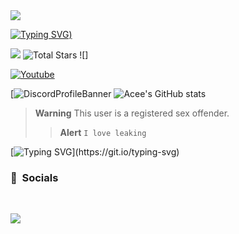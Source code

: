 <a href='https://github.com/Koheiiontop'>
<img src="https://cdn.discordapp.com/attachments/1004047554960429187/1011604260707905556/py_anime.png"></code></a>

[![Typing SVG](https://readme-typing-svg.demolab.com?font=Fira+Code&pause=1000&color=EF2EF7&width=435&lines=Kohei+%3A))](https://git.io/typing-svg)

 <a href="https://discord.gg/ds5d4fgr " target="_blank"><img src="https://img.shields.io/badge/Discord-7289DA?style=for-the-badge&logo=discord&logoColor=white" target="_blank"></a> <img alt="Total Stars" src="https://img.shields.io/github/stars/aceeontop?style=flat-square"> ![]
 <p align="left">
  <a href="[https://www.youtube.com/c/Kohei#0001](https://www.youtube.com/channel/UC5R5Ptq2OpBcXUV6pwVOPCg)"><img alt="Youtube" title="Youtube" src="https://img.shields.io/badge/-Subscribe-red?style=for-the-badge&logo=youtube&logoColor=white"/></a>
</p>

[![DiscordProfileBanner](https://discord.com)
![Acee's GitHub stats](https://github-readme-stats.vercel.app/api?username=Koheiiontop&hide=contribs,prs)

> **Warning**
> This user is a registered sex offender.
> > **Alert**
> ```I love leaking```

[![Typing SVG](https://readme-typing-svg.herokuapp.com?duration=2100&color=F7C433&lines=Have+something+to+say%3F;Without..;genuine+legally+accepted+proof%3F;Talk+to+my+dick.)](https://git.io/typing-svg)

### <p align="left">🥴 &nbsp;Socials</p>
<br>
<p align="left"><strong>


  <a href='https://github.com/Koheiiontop'>
<img src="https://cdn.discordapp.com/attachments/1012049673814556756/1023627786545549362/aceemoney.png"></code></a>
